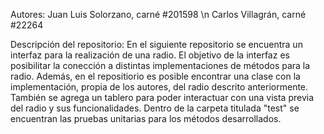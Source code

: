 Autores:
Juan Luis Solorzano, carné #201598 \n
Carlos Villagrán, carné #22264

Descripción del repositorio:
En el siguiente repositorio se encuentra un interfaz para la realización de una radio. 
El objetivo de la interfaz es posibilitar la conección a distintas implementaciones de métodos para la radio.
Además, en el repositiorio es posible encontrar una clase con la implementación, propia de los autores,
del radio descrito anteriormente. También se agrega un tablero para poder interactuar con una vista previa del
radio y sus funcionalidades. Dentro de la carpeta titulada "test" se encuentran las pruebas unitarias para los
métodos desarrollados.
